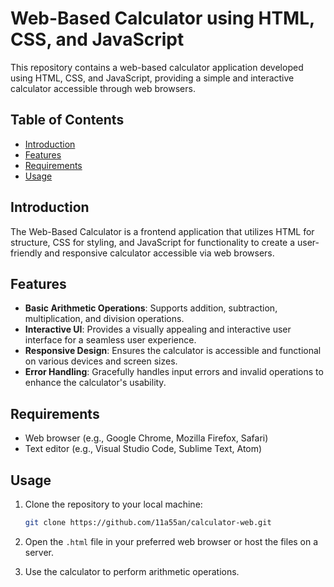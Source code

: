 # Web-Based Calculator using HTML, CSS, and JavaScript

This repository contains a web-based calculator application developed using HTML, CSS, and JavaScript, providing a simple and interactive calculator accessible through web browsers.

## Table of Contents
- [Introduction](#introduction)
- [Features](#features)
- [Requirements](#requirements)
- [Usage](#usage)

## Introduction

The Web-Based Calculator is a frontend application that utilizes HTML for structure, CSS for styling, and JavaScript for functionality to create a user-friendly and responsive calculator accessible via web browsers.

## Features

- **Basic Arithmetic Operations**: Supports addition, subtraction, multiplication, and division operations.
- **Interactive UI**: Provides a visually appealing and interactive user interface for a seamless user experience.
- **Responsive Design**: Ensures the calculator is accessible and functional on various devices and screen sizes.
- **Error Handling**: Gracefully handles input errors and invalid operations to enhance the calculator's usability.

## Requirements

- Web browser (e.g., Google Chrome, Mozilla Firefox, Safari)
- Text editor (e.g., Visual Studio Code, Sublime Text, Atom)

## Usage

1. Clone the repository to your local machine:

    ```bash
    git clone https://github.com/11a55an/calculator-web.git
    ```

2. Open the `.html` file in your preferred web browser or host the files on a server.

3. Use the calculator to perform arithmetic operations.
